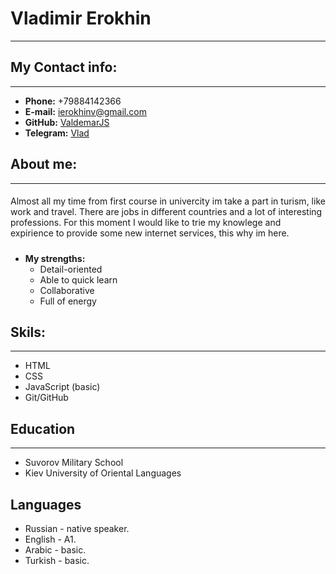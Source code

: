 # **Vladimir Erokhin**
___
## **My Contact info:**
_____
- **Phone:** +79884142366
- **E-mail:** [ierokhinv@gmail.com](ierokhinv@gmail.com)
- **GitHub:** [ValdemarJS](https://github.com/ValdemarJS)
- **Telegram:** [Vlad](tg.me/vlademarus)
## **About me:**
___

####
Almost all my time from first course in univercity im take a part in turism, like work and travel. There are jobs in different countries and a lot of interesting professions. For this moment I would like to trie my knowlege and expirience to provide some new internet services, this why im here.

#####
- **My strengths:**
    - Detail-oriented
    - Able to quick learn
    - Collaborative
    - Full of energy
## **Skils:**
___
- HTML
- CSS
- JavaScript (basic)
- Git/GitHub

## **Education**
----
- Suvorov Military School
- Kiev University of Oriental Languages

## **Languages**
- Russian - native speaker.
- English - A1.
- Arabic - basic.
- Turkish - basic.